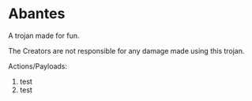 # Abantes
A trojan made for fun.

The Creators are not responsible for any damage made using this trojan.

Actions/Payloads:
1. test
2. test
